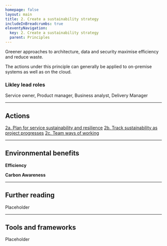 ```yaml
---
homepage: false
layout: main
title: 2. Create a sustainability strategy
includeInBreadcrumbs: true
eleventyNavigation:
  key: 2. Create a sustainability strategy
  parent: Principles
---
```


Greener approaches to architecture, data and security maximise efficiency and reduce waste.

<div class="govuk-inset-text app-wcag-callout">
  <p class="govuk-body">The actions under this principle can generally be applied to on-premise systems as well as on the cloud.</p>
</div>

### Likley lead roles

Service owner, Product manager, Business analyst, Delivery Manager

* * *

## Actions
[2a. Plan for service sustainability and resilience](/principles/actions/2a-plan-for-service-sustainability-and-resilience)
[2b. Track sustainability as project progresses](/principles/actions/2b-track-sustainability-as-project-progresses)
[2c. Team ways of working](/principles/actions/2c-team-ways-of-working)

* * *

## Environmental benefits

<p class="govuk-body"><strong class="govuk-tag">
  Efficiency
</strong></p>
<p class="govuk-body"><strong class="govuk-tag">
  Carbon Awareness
</strong></p>

* * *

## Further reading

Placeholder

* * *

## Tools and frameworks

Placeholder





